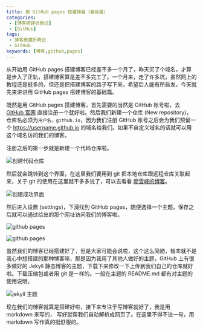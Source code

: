 ```yaml
---
title: 用 GitHub pages 搭建博客（基础篇）
categories:
 - [博客搭建折腾记]
 - [GitHub]
tags: 
 - 博客搭建折腾记
 - GitHub
keywords: [博客,github,pages]
---
```


从开始用 GitHub pages 搭建博客已经差不多一个月了，昨天买了个域名，才算是步入了正轨，搭建博客算是差不多完工了。一个月来，走了许多坑，虽然网上的教程还是挺多的，但还是把搭建博客的路子写下来，希望后人能有所启发。今天就先来讲讲用 GitHub pages 搭建博客的基础篇。

<!-- more -->

既然是用 GitHub pages 搭建博客，首先需要的当然是 GitHub 账号啦，去 [GitHub 官网](https://github.com/) 直接注册一个就好啦。然后我们新建一个仓库 (New repository)，仓库名必须为`用户名。github.io`，因为我们注册 GitHub 账号之后会为我们预留一个 https://username.github.io 的域名给我们。如果不自定义域名的话就可以用这个域名访问我们的博客。

注册之后的第一步就是新建一个代码仓库啦。

![创建代码仓库](https://blog-1253491707.piccd.myqcloud.com/images/gitpageblog1.png/style)

然后就会跳转到这个界面，在这里我们要用到 git 把本地仓库跟远程仓库关联起来，关于 git 的使用在这里就不多多说了，可以去看看 [廖雪峰的博客](https://www.liaoxuefeng.com/wiki/0013739516305929606dd18361248578c67b8067c8c017b000)。

![创建成功界面](https://blog-1253491707.piccd.myqcloud.com/images/gitpageblog2.png/style)

然后进入设置 (settings)，下滑找到 GitHub pages，随便选择一个主题，保存之后就可以通过给出的那个网址访问我们的博客啦。

![github pages](https://blog-1253491707.piccd.myqcloud.com/images/gitpageblog3.png/style)

![github pages](https://blog-1253491707.piccd.myqcloud.com/images/gitpageblog4.png/style)

虽然我们的博客已经搭建好了，但是大家可能会说啦，这个这么简陋，根本就不是我心中想搭建的那种博客嘛，那是因为我用了其他人做好的主题，GitHub 上有很多做好的 Jekyll 静态博客的主题，下载下来修改一下上传到我们自己的仓库就好啦。下载压缩包或者用 git 是一样的。一般在主题的 README.md 都有对主题的使用说明。

![jekyll 主题](https://blog-1253491707.piccd.myqcloud.com/images/gitpageblog5.png/style)

现在我们的博客就算是搭建好啦，接下来专注于写博客就好了，我是用 markdown 来写的， 写好就帮我们自动解析成网页了。在这里不得不说一句，用 markdown 写作真的挺舒服的。